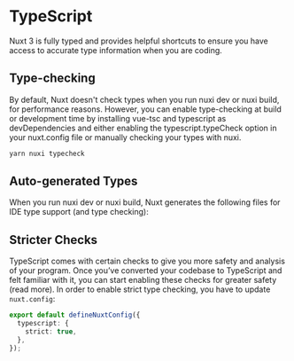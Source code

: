 # TypeScript

Nuxt 3 is fully typed and provides helpful shortcuts to ensure you have access to accurate type information when you are coding.

## Type-checking

By default, Nuxt doesn't check types when you run nuxi dev or nuxi build, for performance reasons. However, you can enable type-checking at build or development time by installing vue-tsc and typescript as devDependencies and either enabling the typescript.typeCheck option in your nuxt.config file or manually checking your types with nuxi.

```bash
yarn nuxi typecheck
```

## Auto-generated Types

When you run nuxi dev or nuxi build, Nuxt generates the following files for IDE type support (and type checking):

## Stricter Checks

TypeScript comes with certain checks to give you more safety and analysis of your program.
Once you’ve converted your codebase to TypeScript and felt familiar with it, you can start enabling these checks for greater safety (read more).
In order to enable strict type checking, you have to update `nuxt.config`:

```ts
export default defineNuxtConfig({
  typescript: {
    strict: true,
  },
});
```

